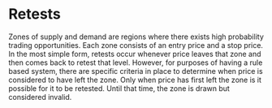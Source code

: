 # Retests

Zones of supply and demand are regions where there exists high probability trading opportunities. Each zone consists of an entry price and a stop price. In the most simple form, retests occur whenever price leaves that zone and then comes back to retest that level. However, for purposes of having a rule based system, there are specific criteria in place to determine when price is considered to have left the zone. Only when price has first left the zone is it possible for it to be retested. Until that time, the zone is drawn but considered invalid.

